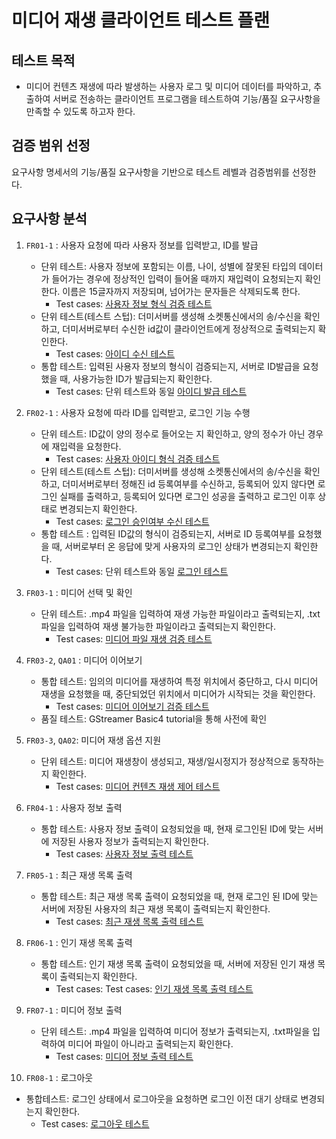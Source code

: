 # 미디어 재생 클라이언트 테스트 플랜
## 테스트 목적
-  미디어 컨텐츠 재생에 따라 발생하는 사용자 로그 및 미디어 데이터를 파악하고, 추출하여 서버로 전송하는 클라이언트 프로그램을 테스트하여 기능/품질 요구사항을 만족할 수 있도록 하고자 한다.

## 검증 범위 선정
요구사항 명세서의 기능/품질 요구사항을 기반으로 테스트 레벨과 검증범위를 선정한다.

## 요구사항 분석

1. `FR01-1` : 사용자 요청에 따라 사용자 정보를 입력받고, ID를 발급
   -  단위 테스트: 사용자 정보에 포함되는 이름, 나이, 성별에 잘못된 타입의 데이터가 들어가는 경우에 정상적인 입력이 들어올 때까지 재입력이 요청되는지 확인한다. 이름은 15글자까지 저장되며, 넘어가는 문자들은 삭제되도록 한다.
      -  Test cases: [사용자 정보 형식 검증 테스트](./test_case.md#사용자-정보-형식-검증-테스트)
   -  단위 테스트(테스트 스텁): 더미서버를 생성해 소켓통신에서의 송/수신을 확인하고, 더미서버로부터 수신한 id값이 클라이언트에게 정상적으로 출력되는지 확인한다.
      -  Test cases: [아이디 수신 테스트](./test_case.md#아이디-수신-테스트)
   -  통합 테스트: 입력된 사용자 정보의 형식이 검증되는지, 서버로 ID발급을 요청했을 때, 사용가능한 ID가 발급되는지 확인한다.
      -  Test cases: 단위 테스트와 동일 [아이디 발급 테스트](./test_case.md#아이디-발급-테스트)

2. `FR02-1` : 사용자 요청에 따라 ID를 입력받고, 로그인 기능 수행
   -  단위 테스트: ID값이 양의 정수로 들어오는 지 확인하고, 양의 정수가 아닌 경우에 재입력을 요청한다.
      -  Test cases: [사용자 아이디 형식 검증 테스트](./test_case.md#사용자-아이디-형식-검증-테스트)
   -  단위 테스트(테스트 스텁): 더미서버를 생성해 소켓통신에서의 송/수신을 확인하고, 더미서버로부터 정해진 id 등록여부를 수신하고, 등록되어 있지 않다면 로그인 실패를 출력하고, 등록되어 있다면 로그인 성공을 출력하고 로그인 이후 상태로 변경되는지 확인한다.
      -  Test cases: [로그인 승인여부 수신 테스트](./test_case.md#로그인-승인여부-수신-테스트)
   -  통합 테스트 : 입력된 ID값의 형식이 검증되는지, 서버로 ID 등록여부를 요청했을 때, 서버로부터 온 응답에 맞게 사용자의 로그인 상태가 변경되는지 확인한다.
      - Test cases: 단위 테스트와 동일 [로그인 테스트](./test_case.md#로그인-테스트)

3. `FR03-1` : 미디어 선택 및 확인
   -  단위 테스트: .mp4 파일을 입력하여 재생 가능한 파일이라고 출력되는지, .txt 파일을 입력하여 재생 불가능한 파일이라고 출력되는지 확인한다.
      -  Test cases: [미디어 파일 재생 검증 테스트](./test_case.md#미디어-파일-재생-검증-테스트)

4. `FR03-2`, `QA01` : 미디어 이어보기 
   -  통합 테스트: 임의의 미디어를 재생하여 특정 위치에서 중단하고, 다시 미디어 재생을 요청했을 때, 중단되었던 위치에서 미디어가 시작되는 것을 확인한다. 
      -  Test cases: [미디어 이어보기 검증 테스트](./test_case.md#미디어-이어보기-검증-테스트)
   -  품질 테스트: GStreamer Basic4 tutorial을 통해 사전에 확인

5. `FR03-3`, `QA02`: 미디어 재생 옵션 지원
   -  단위 테스트: 미디어 재생창이 생성되고, 재생/일시정지가 정상적으로 동작하는지 확인한다.
      -  Test cases: [미디어 컨텐츠 재생 제어 테스트](./test_case.md#미디어-컨텐츠-재생-제어-테스트)


6. `FR04-1` : 사용자 정보 출력
   -  통합 테스트: 사용자 정보 출력이 요청되었을 때, 현재 로그인된 ID에 맞는 서버에 저장된 사용자 정보가 출력되는지 확인한다.
      -  Test cases: [사용자 정보 출력 테스트](./test_case.md#사용자-정보-출력-테스트)

7. `FR05-1` : 최근 재생 목록 출력
   -  통합 테스트: 최근 재생 목록 출력이 요청되었을 때, 현재 로그인 된 ID에 맞는 서버에 저장된 사용자의 최근 재생 목록이 출력되는지 확인한다.
      -  Test cases: [최근 재생 목록 출력 테스트](./test_case.md#최근-재생-목록-출력-테스트)

8. `FR06-1` : 인기 재생 목록 출력
   -  통합 테스트: 인기 재생 목록 출력이 요청되었을 때, 서버에 저장된 인기 재생 목록이 출력되는지 확인한다.
      -  Test cases:  Test cases: [인기 재생 목록 출력 테스트](./test_case.md#인기-재생-목록-출력-테스트)

9.  `FR07-1` : 미디어 정보 출력
    -  단위 테스트: .mp4 파일을 입력하여 미디어 정보가 출력되는지, .txt파일을 입력하여 미디어 파일이 아니라고 출력되는지 확인한다.
       -  Test cases: [미디어 정보 출력 테스트](./test_case.md#미디어-정보-출력-테스트)


10. `FR08-1` : 로그아웃
   -  통합테스트: 로그인 상태에서 로그아웃을 요청하면 로그인 이전 대기 상태로 변경되는지 확인한다.
      -  Test cases: [로그아웃 테스트](./test_case.md#로그아웃-테스트)